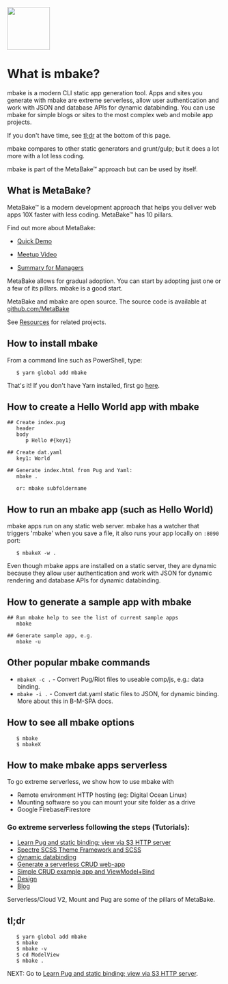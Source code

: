 <img src="https://metabake.github.io/MetaBake-Docs/logo.jpg" width="100">


# What is mbake?

mbake is a modern CLI static app generation tool. Apps and sites you generate with mbake are extreme serverless, allow user authentication and work with JSON and database APIs for dynamic databinding. You can use mbake for simple blogs or sites to the most complex web and mobile app projects.

If you don't have time, see [tl;dr](#tldr) at the bottom of this page.

mbake compares to other static generators and grunt/gulp; but it does a lot more with a lot less coding.

mbake is part of the MetaBake&trade; approach but can be used by itself.

## What is MetaBake?

MetaBake&trade; is a modern development approach that helps you deliver web apps 10X faster with less coding. MetaBake&trade; has 10 pillars.

Find out more about MetaBake:

- [Quick Demo](https://youtu.be/WyCdSFTUIvM)

- <a href='https://vimeo.com/282034037' target='_blank'>Meetup Video</a>

- [Summary for Managers](https://www.youtube.com/watch?v=OK-cJNSkQII)

MetaBake allows for gradual adoption. You can start by adopting just one or a few of its pillars. mbake is a good start.

MetaBake and mbake are open source. The source code is available at [github.com/MetaBake](https://github.com/MetaBake)

See [Resources](/res/) for related projects.

## How to install mbake

From a command line such as PowerShell, type:

```
   $ yarn global add mbake
```
That's it! If you don't have Yarn installed, first go [here](https://yarnpkg.com/lang/en/docs/install/#windows-stable).

## How to create a Hello World app with mbake

```
## Create index.pug
   header
   body
      p Hello #{key1}

## Create dat.yaml
   key1: World

## Generate index.html from Pug and Yaml:
   mbake .

   or: mbake subfoldername
```

## How to run an mbake app (such as Hello World)

mbake apps run on any static web server.
mbake has a watcher that triggers 'mbake' when you save a file, it also runs your app locally on `:8090` port:

```
   $ mbakeX -w .
```

Even though mbake apps are installed on a static server, they are dynamic because they allow user authentication and work with JSON for dynamic rendering and database APIs for dynamic databinding.

## How to generate a sample app with mbake

```
## Run mbake help to see the list of current sample apps
   mbake

## Generate sample app, e.g.
   mbake -u
```

## Other popular mbake commands

* `mbakeX -c .` - Convert Pug/Riot files to useable comp/js, e.g.: data binding.
* `mbake -i .` - Convert dat.yaml static files to JSON, for dynamic binding. More about this in B-M-SPA docs.

## How to see all mbake options

```
   $ mbake
   $ mbakeX
```

## How to make mbake apps serverless

To go extreme serverless, we show how to use mbake with

- Remote environment HTTP hosting (eg: Digital Ocean Linux)
- Mounting software so you can mount your site folder as a drive
- Google Firebase/Firestore 

### Go extreme serverless following the steps (Tutorials):

- [Learn Pug and static binding; view via S3 HTTP server](/pug_static_data/)
- [Spectre SCSS Theme Framework and SCSS](/spectre_n_scss/)
- [dynamic databinding](/dynamic_data_binding/)
- [Generate a serverless CRUD web-app](/crud/)
- [Simple CRUD example app and ViewModel+Bind](/model/)
- [Design](/design/)
- [Blog](/blog/)


Serverless/Cloud V2, Mount and Pug are some of the pillars of MetaBake.

## tl;dr

```
   $ yarn global add mbake
   $ mbake
   $ mbake -v
   $ cd ModelView
   $ mbake .
```

NEXT: Go to [Learn Pug and static binding; view via S3 HTTP server](/pug_static_data/).